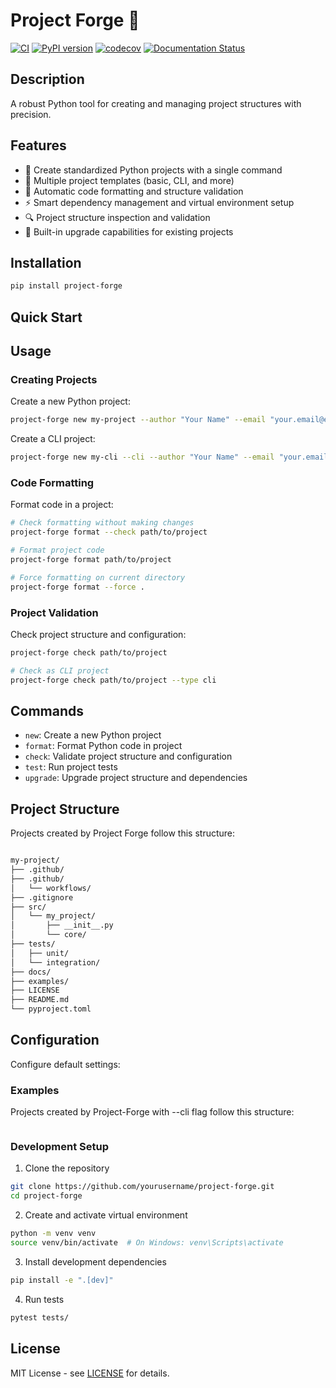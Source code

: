 # Project Forge 🔨

[![CI](https://github.com/gnarzilla/project-forge/actions/workflows/ci.yml/badge.svg)](https://github.com/gnarzilla/project-forge/actions/workflows/ci.yml)
[![PyPI version](https://badge.fury.io/py/project-forge.svg)](https://badge.fury.io/py/project-forge)
[![codecov](https://codecov.io/gh/gnarzilla/project-forge/branch/main/graph/badge.svg)](https://codecov.io/gh/gnarzilla/project-forge)
[![Documentation Status](https://readthedocs.org/projects/project-forge/badge/?version=latest)](https://project-forge.readthedocs.io/en/latest/?badge=latest)

## Description
A robust Python tool for creating and managing project structures with precision.

## Features

- 🎯 Create standardized Python projects with a single command
- 🧰 Multiple project templates (basic, CLI, and more)
- 📝 Automatic code formatting and structure validation
- ⚡ Smart dependency management and virtual environment setup
- 🔍 Project structure inspection and validation
- 🔄 Built-in upgrade capabilities for existing projects

## Installation

```bash
pip install project-forge
```

## Quick Start

## Usage

### Creating Projects

Create a new Python project:
```bash
project-forge new my-project --author "Your Name" --email "your.email@example.com"
```

Create a CLI project:
```bash
project-forge new my-cli --cli --author "Your Name" --email "your.email@example.com"
```

### Code Formatting
Format code in a project:

```bash
# Check formatting without making changes
project-forge format --check path/to/project

# Format project code
project-forge format path/to/project

# Force formatting on current directory
project-forge format --force .

```
### Project Validation

Check project structure and configuration:

```bash
project-forge check path/to/project

# Check as CLI project
project-forge check path/to/project --type cli

```

## Commands

- `new`: Create a new Python project
- `format`: Format Python code in project
- `check`: Validate project structure and configuration
- `test`: Run project tests
- `upgrade`: Upgrade project structure and dependencies

## Project Structure

Projects created by Project Forge follow this structure:
```bash

my-project/
├── .github/
├── .github/
│   └── workflows/
├── .gitignore
├── src/
│   └── my_project/
│       ├── __init__.py
│       └── core/
├── tests/
│   ├── unit/
│   └── integration/
├── docs/
├── examples/
├── LICENSE
├── README.md
└── pyproject.toml
```

## Configuration

Configure default settings:

### Examples

Projects created by Project-Forge with --cli flag follow this structure:
```bash

```

### Development Setup

1. Clone the repository
```bash
git clone https://github.com/yourusername/project-forge.git
cd project-forge
```

2. Create and activate virtual environment
```bash
python -m venv venv
source venv/bin/activate  # On Windows: venv\Scripts\activate
```

3. Install development dependencies
```bash
pip install -e ".[dev]"
```

4. Run tests
```bash
pytest tests/
```

## License

MIT License - see [LICENSE](LICENSE) for details.
